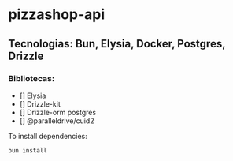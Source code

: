 # pizzashop-api

## Tecnologias: Bun, Elysia, Docker, Postgres, Drizzle

### Bibliotecas:

- [] Elysia
- [] Drizzle-kit
- [] Drizzle-orm postgres
- [] @paralleldrive/cuid2

To install dependencies:

```bash
bun install
```

